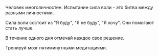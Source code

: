 Человек многоличностен. Испытание сила воли - это битва между разными личностями.

Сила воли состоит из "Я буду", "Я не буду", "Я хочу". Они помогают стать лучше.

В течение одного дня отмечай каждое свое решение.

Тренируй мозг пятиминутными медитациями.

